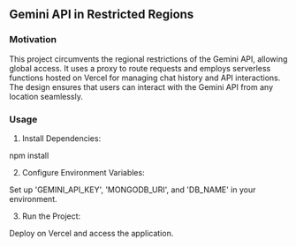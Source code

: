 ## Gemini API in Restricted Regions

### Motivation

This project circumvents the regional restrictions of the Gemini API, allowing global access. It uses a proxy to route requests and employs serverless functions hosted on Vercel for managing chat history and API interactions. The design ensures that users can interact with the Gemini API from any location seamlessly.

### Usage

1. Install Dependencies:

npm install

2. Configure Environment Variables:

Set up 'GEMINI_API_KEY', 'MONGODB_URI', and 'DB_NAME' in your environment.

3. Run the Project:

Deploy on Vercel and access the application.
